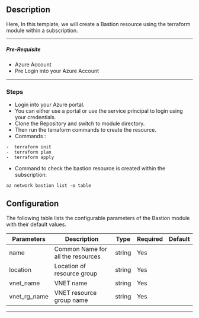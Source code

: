 ## Description

Here, In this template, we will create a Bastion resource using the terraform module within a subscription.

---

##### Pre-Requisite

* Azure Account
* Pre Login into your Azure Account

---
### Steps

* Login into your Azure portal.
* You can either use a portal or use the service principal to login using your credentials.
* Clone the Repository and switch to module directory.
* Then run the terraform commands to create the resource.
* Commands :
```
-  terraform init 
-  terraform plan 
-  terraform apply 
``` 

* Command to check the bastion resource is created within the subscription:

`az network bastion list -o table `


## Configuration

The following table lists the configurable parameters of the Bastion module with their default values.

| Parameters                                    | Description                                                | Type   | Required | Default    |
|-----------------------------------------------|------------------------------------------------------------|--------|----------|------------|
| name                                          | Common Name for all the resources                          | string | Yes      |            |
| location                                      | Location of resource group                                 | string | Yes      |            |
| vnet_name                                     | VNET name                                                  | string | Yes      |            |
| vnet_rg_name                                  | VNET resource group name                                   | string | Yes      |            |

---